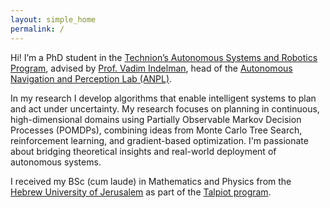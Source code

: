 ```yaml
---
layout: simple_home
permalink: /
---
```


Hi! I’m a PhD student in the [Technion’s Autonomous Systems and Robotics Program](https://tasp-technion.org/), advised by [Prof. Vadim Indelman](https://vindelman.net.technion.ac.il/), head of the [Autonomous Navigation and Perception Lab (ANPL)](https://anpl-technion.github.io/).

In my research I develop algorithms that enable intelligent systems to plan and act under uncertainty.
My research focuses on planning in continuous, high-dimensional domains using Partially Observable Markov Decision Processes (POMDPs), combining ideas from Monte Carlo Tree Search, reinforcement learning, and gradient-based optimization.
I'm passionate about bridging theoretical insights and real-world deployment of autonomous systems.

I received my BSc (cum laude) in Mathematics and Physics from the [Hebrew University of Jerusalem](https://en.huji.ac.il/) as part of the [Talpiot program](https://en.wikipedia.org/wiki/Talpiot_program).
